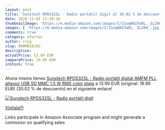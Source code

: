 ```yaml
---
layout: post
title: 'Sunstech RPDS32SL - Radio portátil digit al 30.02 % de descuento'
date: 2020-11-04 11:10:18
thumbnailImage: 'https://m.media-amazon.com/images/I/31oqNAIVaRL._SL200_.jpg'
images: [ 'https://m.media-amazon.com/images/I/31oqNAIVaRL._SL200_.jpg' ]
comments: true
category: ofertas
author: ring
slug: B00MB16JUG
description:
actualPrice: 13.99 EUR
comparePrice: 19.99 EUR
inStock: true
---
```


Ahora mismo tienes [Sunstech RPDS32SL - Radio portátil digital  AMFM PLL  altavoz  USB  SD  MMC  1.5 W RMS  color plata](https://www.amazon.es/dp/B00MB16JUG/?tag=tolees-21) a 13.99 EUR (original: 19.99 EUR) (30.02 %  de descuento) en el siguiente enlace!

[![Sunstech RPDS32SL - Radio portátil digit](https://m.media-amazon.com/images/I/31oqNAIVaRL._SL200_.jpg)](https://www.amazon.es/dp/B00MB16JUG/?tag=tolees-21)

[Visítala!!!](https://www.amazon.es/dp/B00MB16JUG/?tag=tolees-21)

Links participate in Amazon Associate program and might generate a comission on qualifying sales
